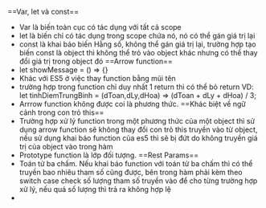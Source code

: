 ==Var, let và const==
- Var là biến toàn cục có tác dụng với tất cả scope
- let là biến chỉ có tác dụng trong scope chứa nó, nó có thể gán giá trị lại
- const là khai báo biến Hằng số, không thể gán giá trị lại, trường hợp tạo biến const là object thì không thể trỏ vào object khác nhưng có thể thay đổi giá trị trong object đó
==Arrow function==
- let showMessage = () => {}
- Khác với ES5 ở việc thay function bằng mũi tên
- trường hợp trong function chỉ duy nhất 1 return thì có thể bỏ return VD: let tinhDiemTrungBinh = (dToan,dLy,dHoa) => (dToan + dLy + dHoa) / 3; 
- Arrrow function không được coi là phương thức.
==Khác biệt về ngữ cảnh trong con trỏ this==
- Trường hợp xử lý function trong một phương thức của một object thì sử dụng arrow function sẽ không thay đổi con trỏ this truyền vào từ object, nếu sử dụng khai báo function của es5 thì sẽ bị đứt do không truyền giá trị của object vào trong hàm
- Prototype function là lớp đối tượng.
==Rest Params==
- Toán tử ba chấm. Nếu khai báo function với toán tử ba chấm thì có thể truyền bao nhiêu tham số cũng được, bên trong hàm phải kèm theo switch case check số lượng tham số truyền vào để cho từng trường hợp xử lý, nếu quá số lượng thì trả ra không hợp lệ
- 
